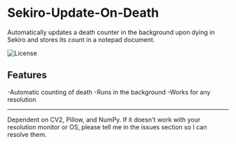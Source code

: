 # Sekiro-Update-On-Death
Automatically updates a death counter in the background upon dying in Sekiro and stores its count in a notepad document.

![License](https://img.shields.io/github/license/AlexMusabelliu/Sekiro-Update-On-Death?style=plastic)

## Features
-Automatic counting of death
-Runs in the background
-Works for any resolution

--------

Dependent on CV2, Pillow, and NumPy.
If it doesn't work with your resolution monitor or OS, please tell me in the issues section so I can resolve them.
